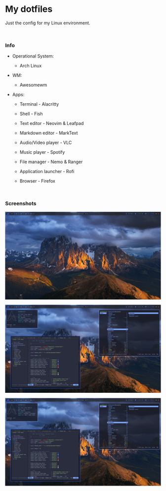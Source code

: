 # My dotfiles

Just the config for my Linux environment.

<br/>

### Info

* Operational System:
  
  * Arch Linux

* WM:
  
  * Awesomewm

* Apps:
  
  * Terminal - Alacritty
  
  * Shell - Fish
  
  * Text editor - Neovim & Leafpad
  
  * Markdown editor - MarkText
  
  * Audio/Video player - VLC

  * Music player - Spotify
  
  * File manager - Nemo & Ranger

  * Application launcher - Rofi
  
  * Browser - Firefox

<br/>

### Screenshots

![Screenshot 1](screenshots/desktop-screenshot1.png)

![Screenshot 2](screenshots/desktop-screenshot2.png)

![Screenshot 3](screenshots/desktop-screenshot3.png)
